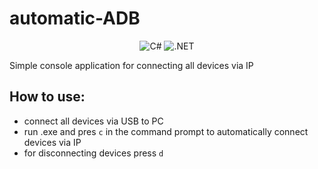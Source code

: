 # automatic-ADB

<div align="center">
  <img alt="C#" src="https://img.shields.io/badge/C%23-239120?style=for-the-badge&logo=c-sharp&logoColor=white"/>
  <img alt=".NET" src="https://img.shields.io/badge/.NET-512BD4?style=for-the-badge&logo=dotnet&logoColor=white"/>
</div>

Simple console application for connecting all devices via IP

## How to use:
* connect all devices via USB to PC
* run .exe and pres ``c`` in the command prompt to automatically connect devices via IP
* for disconnecting devices press ``d``
